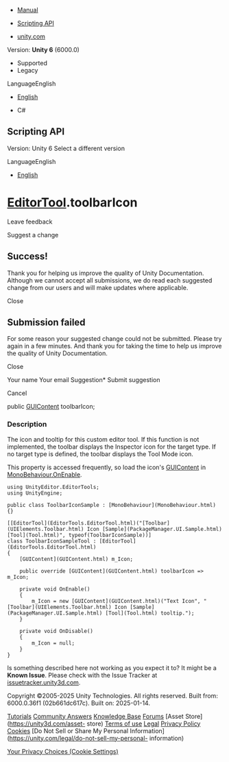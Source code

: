 [ ]()

  * [Manual](../Manual/index.html)
  * [Scripting API](../ScriptReference/index.html)

  * [unity.com](https://unity.com/)

Version: **Unity 6** (6000.0)

  * Supported
  * Legacy

LanguageEnglish

  * [English]()

  * C#

[ ](https://docs.unity3d.com)

## Scripting API

Version: Unity 6 Select a different version

LanguageEnglish

  * [English]()

#  [EditorTool](EditorTools.EditorTool.html).toolbarIcon

Leave feedback

Suggest a change

## Success!

Thank you for helping us improve the quality of Unity Documentation. Although
we cannot accept all submissions, we do read each suggested change from our
users and will make updates where applicable.

Close

## Submission failed

For some reason your suggested change could not be submitted. Please <a>try
again</a> in a few minutes. And thank you for taking the time to help us
improve the quality of Unity Documentation.

Close

Your name Your email Suggestion* Submit suggestion

Cancel

[ ]()

public [GUIContent](GUIContent.html) toolbarIcon;

### Description

The icon and tooltip for this custom editor tool. If this function is not
implemented, the toolbar displays the Inspector icon for the target type. If
no target type is defined, the toolbar displays the Tool Mode icon.

This property is accessed frequently, so load the icon's
[GUIContent](GUIContent.html) in
[MonoBehaviour.OnEnable](MonoBehaviour.OnEnable.html).

    
    
    using UnityEditor.EditorTools;
    using UnityEngine;
    
    public class ToolbarIconSample : [MonoBehaviour](MonoBehaviour.html) {}
    
    [[EditorTool](EditorTools.EditorTool.html)("[Toolbar](UIElements.Toolbar.html) Icon [Sample](PackageManager.UI.Sample.html) [Tool](Tool.html)", typeof(ToolbarIconSample))]
    class ToolbarIconSampleTool : [EditorTool](EditorTools.EditorTool.html)
    {
        [GUIContent](GUIContent.html) m_Icon;
    
        public override [GUIContent](GUIContent.html) toolbarIcon => m_Icon;
    
        private void OnEnable()
        {
            m_Icon = new [GUIContent](GUIContent.html)("Text Icon", "[Toolbar](UIElements.Toolbar.html) Icon [Sample](PackageManager.UI.Sample.html) [Tool](Tool.html) tooltip.");
        }
    
        private void OnDisable()
        {
            m_Icon = null;
        }
    }
    

Is something described here not working as you expect it to? It might be a
**Known Issue**. Please check with the Issue Tracker at
[issuetracker.unity3d.com](https://issuetracker.unity3d.com).

Copyright ©2005-2025 Unity Technologies. All rights reserved. Built from:
6000.0.36f1 (02b661dc617c). Built on: 2025-01-14.

[Tutorials](https://unity3d.com/learn) [Community
Answers](https://answers.unity3d.com) [Knowledge
Base](https://support.unity3d.com/hc/en-us)
[Forums](https://forum.unity3d.com) [Asset Store](https://unity3d.com/asset-
store) [Terms of use](https://docs.unity3d.com/Manual/TermsOfUse.html)
[Legal](https://unity.com/legal) [Privacy
Policy](https://unity.com/legal/privacy-policy)
[Cookies](https://unity.com/legal/cookie-policy) [Do Not Sell or Share My
Personal Information](https://unity.com/legal/do-not-sell-my-personal-
information)

[Your Privacy Choices (Cookie Settings)](javascript:void\(0\);)

